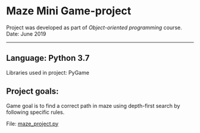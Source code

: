 # Maze Mini Game-project
Project was developed as part of *Object-oriented programming* course.\
Date: June 2019

---

## Language: Python 3.7
Libraries used in project: PyGame

## Project goals:
Game goal is to find a correct path in maze using depth-first search by following specific rules.

File: [maze_project.py](./maze_project.py)
